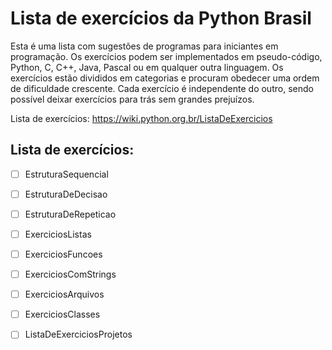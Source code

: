 # Lista de exercícios da Python Brasil

Esta é uma lista com sugestões de programas para iniciantes em programação. Os exercícios podem ser implementados em pseudo-código, Python, C, C++, Java, Pascal ou em qualquer outra linguagem. Os exercícios estão divididos em categorias e procuram obedecer uma ordem de dificuldade crescente. Cada exercício é independente do outro, sendo possível deixar exercícios para trás sem grandes prejuízos.

 Lista de exercícios: https://wiki.python.org.br/ListaDeExercicios

## Lista de exercícios:

 - [ ] EstruturaSequencial

 - [ ] EstruturaDeDecisao

 - [ ] EstruturaDeRepeticao

 - [ ] ExerciciosListas

 - [ ] ExerciciosFuncoes

 - [ ] ExerciciosComStrings

 - [ ] ExerciciosArquivos

 - [ ] ExerciciosClasses

 - [ ] ListaDeExerciciosProjetos


